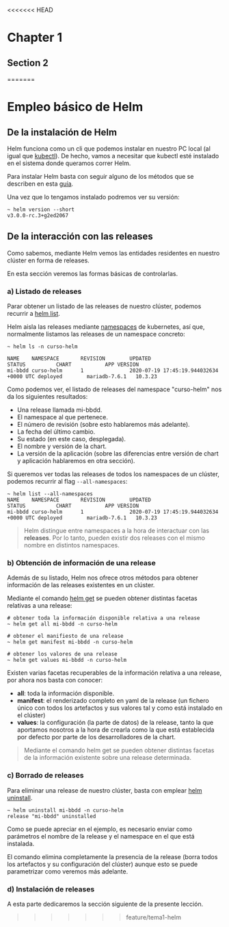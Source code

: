 <<<<<<< HEAD
# Chapter 1

## Section 2
=======
# Empleo básico de Helm

## De la instalación de Helm

Helm funciona como un cli que podemos instalar en nuestro PC local (al igual que [kubectl](https://kubernetes.io/docs/reference/kubectl/overview/)). De hecho, vamos a necesitar que kubectl esté instalado en el sistema donde queramos correr Helm. 

Para instalar Helm basta con seguir alguno de los métodos que se describen en esta [guía](https://helm.sh/docs/intro/install/). 

Una vez que lo tengamos instalado podremos ver su versión:
```shell
~ helm version --short
v3.0.0-rc.3+g2ed2067
```
## De la interacción con las releases

Como sabemos, mediante Helm vemos las entidades residentes en nuestro clúster en forma de releases. 

En esta sección veremos las formas básicas de controlarlas. 

### a) Listado de releases
Parar obtener un listado de las releases de nuestro clúster, podemos recurrir a [helm list](https://helm.sh/docs/helm/helm_list/). 

Helm aisla las releases mediante [namespaces](https://kubernetes.io/docs/concepts/overview/working-with-objects/namespaces/) de kubernetes, así que, normalmente listamos las releases de un namespace concreto:

```shell
~ helm ls -n curso-helm

NAME    NAMESPACE       REVISION        UPDATED                                 STATUS          CHART           APP VERSION
mi-bbdd curso-helm      1               2020-07-19 17:45:19.944032634 +0000 UTC deployed        mariadb-7.6.1   10.3.23
```

Como podemos ver, el listado de releases del namespace "curso-helm" nos da los siguientes resultados:
- Una release llamada mi-bbdd.
- El namespace al que pertenece.
- El número de revisión (sobre esto hablaremos más adelante).
- La fecha del último cambio. 
- Su estado (en este caso, desplegada). 
- El nombre y versión de la chart. 
- La versión de la aplicación (sobre las diferencias entre versión de chart y aplicación hablaremos en otra sección).

Si queremos ver todas las releases de todos los namespaces de un clúster, podemos recurrir al flag `--all-namespaces`:

```shell
~ helm list --all-namespaces
NAME    NAMESPACE       REVISION        UPDATED                                 STATUS          CHART           APP VERSION
mi-bbdd curso-helm      1               2020-07-19 17:45:19.944032634 +0000 UTC deployed        mariadb-7.6.1   10.3.23
```

> Helm distingue entre namespaces a la hora de interactuar con las **releases**. Por lo tanto, pueden existir dos releases con el mismo nombre en distintos namespaces.

### b) Obtención de información de una release
Además de su listado, Helm nos ofrece otros métodos para obtener información de las releases existentes en un clúster. 

Mediante el comando [helm get](https://helm.sh/docs/helm/helm_get/) se pueden obtener distintas facetas relativas a una release:

```shell
# obtener toda la información disponible relativa a una release
~ helm get all mi-bbdd -n curso-helm

# obtener el manifiesto de una release
~ helm get manifest mi-bbdd -n curso-helm

# obtener los valores de una release
~ helm get values mi-bbdd -n curso-helm
```

Existen varias facetas recuperables de la información relativa a una release, por ahora nos basta con conocer:
- **all**: toda la información disponible. 
- **manifest**: el renderizado completo en yaml de la release (un fichero único con todos los artefactos y sus valores tal y como está instalado en el clúster)
- **values**: la configuración (la parte de datos) de la release, tanto la que aportamos nosotros a la hora de crearla como la que está establecida por defecto por parte de los desarrolladores de la chart. 

> Mediante el comando helm get se pueden obtener distintas facetas de la información existente sobre una release determinada.

### c) Borrado de releases
Para eliminar una release de nuestro clúster, basta con emplear [helm uninstall](https://helm.sh/docs/helm/helm_uninstall/). 

```shell
~ helm uninstall mi-bbdd -n curso-helm
release "mi-bbdd" uninstalled
```

Como se puede apreciar en el ejemplo, es necesario enviar como parámetros el nombre de la release y el namespace en el que está instalada. 

El comando elimina completamente la presencia de la release (borra todos los artefactos y su configuración del clúster) aunque esto se puede parametrizar como veremos más adelante. 

### d) Instalación de releases
A esta parte dedicaremos la sección siguiente de la presente lección. 

>>>>>>> feature/tema1-helm
